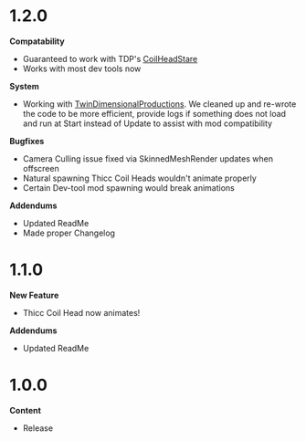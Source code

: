 # 1.2.0
**Compatability** 
- Guaranteed to work with TDP's [CoilHeadStare](https://thunderstore.io/c/lethal-company/p/TwinDimensionalProductions/CoilHeadStare/)
- Works with most dev tools now 

**System**  
- Working with [TwinDimensionalProductions](https://thunderstore.io/c/lethal-company/p/TwinDimensionalProductions/). We cleaned up and re-wrote the code to be more efficient, provide logs if something does not load and run at Start instead of Update to assist with mod compatibility

**Bugfixes**  
- Camera Culling issue fixed via SkinnedMeshRender updates when offscreen
- Natural spawning Thicc Coil Heads wouldn't animate properly 
- Certain Dev-tool mod spawning would break animations 

**Addendums**
- Updated ReadMe
- Made proper Changelog
  
# 1.1.0 
**New Feature** 
- Thicc Coil Head now animates!

**Addendums**
- Updated ReadMe

# 1.0.0
**Content**  
- Release 

